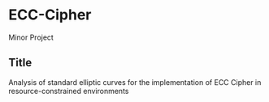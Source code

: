 # ECC-Cipher
Minor Project
## Title
Analysis of standard elliptic curves for the implementation of ECC Cipher in resource-constrained environments
